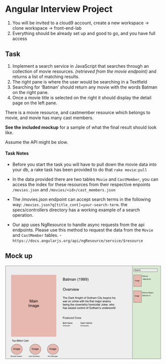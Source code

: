 # Angular Interview Project

1. You will be invited to a cloud9 account, create a new workspace -> clone workspace -> front-end-lab
2. Everything should be already set up and good to go, and you have full access 

## Task

1. Implement a search service in JavaScript that searches through an collection of movie resources. _(retrieved from the movie endpoint)_ and returns a list of matching results.
2. The right pane is where the user would be searching in a Textfield
3. Searching for ‘Batman’ should return any movie with the words Batman on the right pane.
3. Once a movie title is selected on the right it should display the detail page on the left pane.

There is a movie resource, and castmember resource which belongs to movie, and movie has many cast members.

**See the included mockup** for a sample of what the final result should look like.

Assume the API might be slow.

#### Task Notes

* Before you start the task you will have to pull down the movie data into your db, a rake task has been provided to do that `rake movie:pull`

* In the data provided there are two tables `Movie` and `CastMember`, you can access the index for these resources from their respective enpoints `/movies.json` and `/movies/<id>/cast_members.json`

* The /movies.json endpoint can accept search terms in the following way:
`/movies.json?q[title_cont]=your-search-term`. the specs/controllers directory has a working example of a search operation.

* Our app uses NgResource to handle async requests from the api endpoints. Please use this method to request the data from the `Movie` and `CastMember` tables. - `https://docs.angularjs.org/api/ngResource/service/$resource`

## Mock up
![Mock Up](doc/lab_ui.png)
